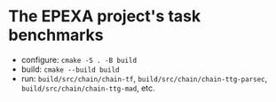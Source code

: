 # The EPEXA project's task benchmarks

- configure: `cmake -S . -B build`
- build: `cmake --build build`
- run: `build/src/chain/chain-tf`, `build/src/chain/chain-ttg-parsec`, `build/src/chain/chain-ttg-mad`, etc.
